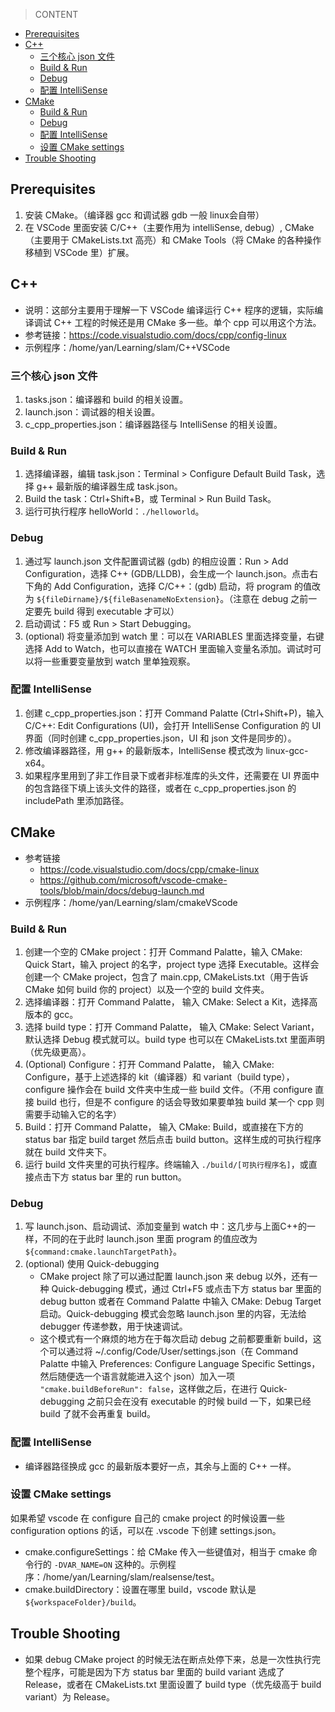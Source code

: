 > CONTENT
- [Prerequisites](#prerequisites)
- [C++](#c)
	- [三个核心 json 文件](#三个核心-json-文件)
	- [Build & Run](#build--run)
	- [Debug](#debug)
	- [配置 IntelliSense](#配置-intellisense)
- [CMake](#cmake)
	- [Build & Run](#build--run-1)
	- [Debug](#debug-1)
	- [配置 IntelliSense](#配置-intellisense-1)
	- [设置 CMake settings](#设置-cmake-settings)
- [Trouble Shooting](#trouble-shooting)
## Prerequisites
1. 安装 CMake。（编译器 gcc 和调试器 gdb 一般 linux会自带）
2. 在 VSCode 里面安装 C/C++（主要作用为 intelliSense, debug）, CMake（主要用于 CMakeLists.txt 高亮）和 CMake Tools（将 CMake 的各种操作移植到 VSCode 里）扩展。

## C++
- 说明：这部分主要用于理解一下 VSCode 编译运行 C++ 程序的逻辑，实际编译调试 C++ 工程的时候还是用 CMake 多一些。单个 cpp 可以用这个方法。
- 参考链接：https://code.visualstudio.com/docs/cpp/config-linux
- 示例程序：/home/yan/Learning/slam/C++VSCode

### 三个核心 json 文件
1. tasks.json：编译器和 build 的相关设置。
2. launch.json：调试器的相关设置。
3. c_cpp_properties.json：编译器路径与 IntelliSense 的相关设置。

### Build & Run
1. 选择编译器，编辑 task.json：Terminal > Configure Default Build Task，选择 g++ 最新版的编译器生成 task.json。
2. Build the task：Ctrl+Shift+B，或 Terminal > Run Build Task。
3. 运行可执行程序 helloWorld：`./helloworld`。

### Debug
1. 通过写 launch.json 文件配置调试器 (gdb) 的相应设置：Run > Add Configuration，选择 C++ (GDB/LLDB)，会生成一个 launch.json。点击右下角的 Add Configuration，选择 C/C++：(gdb) 启动，将 program 的值改为 `${fileDirname}/${fileBasenameNoExtension}`。（注意在 debug 之前一定要先 build 得到 executable 才可以）
2. 启动调试：F5 或 Run > Start Debugging。
3. (optional) 将变量添加到 watch 里：可以在 VARIABLES 里面选择变量，右键选择 Add to Watch，也可以直接在 WATCH 里面输入变量名添加。调试时可以将一些重要变量放到 watch 里单独观察。

### 配置 IntelliSense
1. 创建 c_cpp_properties.json：打开 Command Palatte (Ctrl+Shift+P)，输入 C/C++: Edit Configurations (UI)，会打开 IntelliSense Configuration 的 UI 界面（同时创建 c_cpp_properties.json，UI 和 json 文件是同步的）。
2. 修改编译器路径，用 g++ 的最新版本，IntelliSense 模式改为 linux-gcc-x64。
3. 如果程序里用到了非工作目录下或者非标准库的头文件，还需要在 UI 界面中的包含路径下填上该头文件的路径，或者在 c_cpp_properties.json 的 includePath 里添加路径。

## CMake
- 参考链接
	- https://code.visualstudio.com/docs/cpp/cmake-linux
	- https://github.com/microsoft/vscode-cmake-tools/blob/main/docs/debug-launch.md
- 示例程序：/home/yan/Learning/slam/cmakeVScode

### Build & Run
1. 创建一个空的 CMake project：打开 Command Palatte，输入 CMake: Quick Start，输入 project 的名字，project type 选择 Executable。这样会创建一个 CMake project，包含了 main.cpp, CMakeLists.txt（用于告诉 CMake 如何 build 你的 project）以及一个空的 build 文件夹。
2. 选择编译器：打开 Command Palatte， 输入 CMake: Select a Kit，选择高版本的 gcc。
3. 选择 build type：打开 Command Palatte， 输入 CMake: Select Variant，默认选择 Debug 模式就可以。build type 也可以在 CMakeLists.txt 里面声明（优先级更高）。
4. (Optional) Configure：打开 Command Palatte， 输入 CMake: Configure，基于上述选择的 kit（编译器）和 variant（build type），configure 操作会在 build 文件夹中生成一些 build 文件。（不用 configure 直接 build 也行，但是不 configure 的话会导致如果要单独 build 某一个 cpp 则需要手动输入它的名字）
5. Build：打开 Command Palatte， 输入 CMake: Build，或直接在下方的 status bar 指定 build target 然后点击 build button。这样生成的可执行程序就在 build 文件夹下。
6. 运行 build 文件夹里的可执行程序。终端输入 `./build/[可执行程序名]`，或直接点击下方 status bar 里的 run button。

### Debug
1. 写 launch.json、启动调试、添加变量到 watch 中：这几步与上面C++的一样，不同的在于此时 launch.json 里面 program 的值应改为 `${command:cmake.launchTargetPath}`。
2. (optional) 使用 Quick-debugging
	- CMake project 除了可以通过配置 launch.json 来 debug 以外，还有一种 Quick-debugging 模式，通过 Ctrl+F5 或点击下方 status bar 里面的 debug button 或者在 Command Palatte 中输入 CMake: Debug Target 启动。Quick-debugging 模式会忽略 launch.json 里的内容，无法给 debugger 传递参数，用于快速调试。
	- 这个模式有一个麻烦的地方在于每次启动 debug 之前都要重新 build，这个可以通过将 ~/.config/Code/User/settings.json（在 Command Palatte 中输入 Preferences: Configure Language Specific Settings，然后随便选一个语言就能进入这个 json）加入一项 `"cmake.buildBeforeRun": false`，这样做之后，在进行 Quick-debugging 之前只会在没有 executable 的时候 build 一下，如果已经 build 了就不会再重复 build。

### 配置 IntelliSense
- 编译器路径换成 gcc 的最新版本要好一点，其余与上面的 C++ 一样。

### 设置 CMake settings
如果希望 vscode 在 configure 自己的 cmake project 的时候设置一些 configuration options 的话，可以在 .vscode 下创建 settings.json。
- cmake.configureSettings：给 CMake 传入一些键值对，相当于 cmake 命令行的 `-DVAR_NAME=ON` 这种的。示例程序：/home/yan/Learning/slam/realsense/test。
- cmake.buildDirectory：设置在哪里 build，vscode 默认是 `${workspaceFolder}/build`。

## Trouble Shooting
- 如果 debug CMake project 的时候无法在断点处停下来，总是一次性执行完整个程序，可能是因为下方 status bar 里面的 build variant 选成了 Release，或者在 CMakeLists.txt 里面设置了 build type（优先级高于 build variant）为 Release。